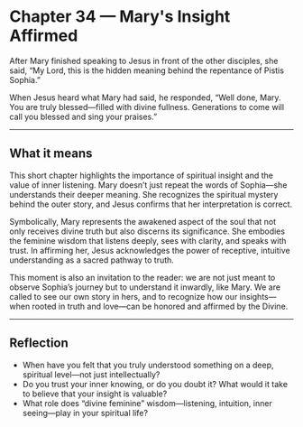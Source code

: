 # Chapter 34 — Mary's Insight Affirmed

After Mary finished speaking to Jesus in front of the other disciples, she said, “My Lord, this is the hidden meaning behind the repentance of Pistis Sophia.”

When Jesus heard what Mary had said, he responded, “Well done, Mary. You are truly blessed—filled with divine fullness. Generations to come will call you blessed and sing your praises.”

---

## What it means

This short chapter highlights the importance of spiritual insight and the value of inner listening. Mary doesn’t just repeat the words of Sophia—she understands their deeper meaning. She recognizes the spiritual mystery behind the outer story, and Jesus confirms that her interpretation is correct.

Symbolically, Mary represents the awakened aspect of the soul that not only receives divine truth but also discerns its significance. She embodies the feminine wisdom that listens deeply, sees with clarity, and speaks with trust. In affirming her, Jesus acknowledges the power of receptive, intuitive understanding as a sacred pathway to truth.

This moment is also an invitation to the reader: we are not just meant to observe Sophia’s journey but to understand it inwardly, like Mary. We are called to see our own story in hers, and to recognize how our insights—when rooted in truth and love—can be honored and affirmed by the Divine.

---

## Reflection

* When have you felt that you truly understood something on a deep, spiritual level—not just intellectually?
* Do you trust your inner knowing, or do you doubt it? What would it take to believe that your insight is valuable?
* What role does “divine feminine” wisdom—listening, intuition, inner seeing—play in your spiritual life?
